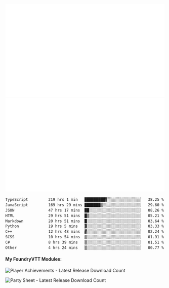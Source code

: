 
![](https://raw.githubusercontent.com/eddiedover/ghstats/master/generated/overview.svg)
![](https://raw.githubusercontent.com/eddiedover/ghstats/master/generated/languages.svg)

<!--START_SECTION:waka-->

```txt
TypeScript         219 hrs 1 min   █████████▓░░░░░░░░░░░░░░░   38.25 %
JavaScript         169 hrs 29 mins ███████▒░░░░░░░░░░░░░░░░░   29.60 %
JSON               47 hrs 17 mins  ██░░░░░░░░░░░░░░░░░░░░░░░   08.26 %
HTML               29 hrs 51 mins  █▒░░░░░░░░░░░░░░░░░░░░░░░   05.21 %
Markdown           20 hrs 51 mins  █░░░░░░░░░░░░░░░░░░░░░░░░   03.64 %
Python             19 hrs 5 mins   ▓░░░░░░░░░░░░░░░░░░░░░░░░   03.33 %
C++                12 hrs 48 mins  ▓░░░░░░░░░░░░░░░░░░░░░░░░   02.24 %
SCSS               10 hrs 54 mins  ▒░░░░░░░░░░░░░░░░░░░░░░░░   01.91 %
C#                 8 hrs 39 mins   ▒░░░░░░░░░░░░░░░░░░░░░░░░   01.51 %
Other              4 hrs 24 mins   ▒░░░░░░░░░░░░░░░░░░░░░░░░   00.77 %
```

<!--END_SECTION:waka-->

#### My FoundryVTT Modules:

  ![Player Achievements - Latest Release Download Count](https://img.shields.io/badge/dynamic/json?label=Player%20Achievements%20-%20Downloads@latest&query=assets%5B1%5D.download_count&url=https%3A%2F%2Fapi.github.com%2Frepos%2FEddieDover%2Ffvtt-player-achievements%2Freleases%2Flatest)

  ![Party Sheet - Latest Release Download Count](https://img.shields.io/badge/dynamic/json?label=Party%20Sheet%20-%20Downloads@latest&query=assets%5B1%5D.download_count&url=https%3A%2F%2Fapi.github.com%2Frepos%2FEddieDover%2Ffvtt-party-sheet%2Freleases%2Flatest)

<a rel="me" href="https://techhub.social/@EddieDover"></a>

